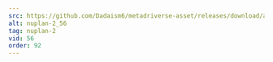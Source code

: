 ```yaml
---
src: https://github.com/Dadaism6/metadriverse-asset/releases/download/assetsv1.0.2/nuplan-2_56.mp4
alt: nuplan-2_56
tag: nuplan-2
vid: 56
order: 92
---
```

